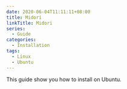 ```yaml
---
date: 2020-06-04T11:11:11+08:00
title: Midori
linkTitle: Midori
series:
  - Guide
categories:
  - Installation
tags:
  - Linux
  - Ubuntu
---
```


This guide show you how to install on Ubuntu.
